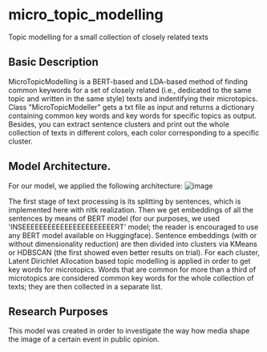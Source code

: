 # micro_topic_modelling
Topic modelling for a small collection of closely related texts

## Basic Description
MicroTopicModelling is a BERT-based and LDA-based method of finding common keywords for a set of closely related (i.e., dedicated to the same topic and written in the same style) texts and indentifying their microtopics. Class "MicroTopicModeller" gets a txt file as input and returns a dictionary containing common key words and key words for specific topics as output. Besides, you can extract sentence clusters and print out the whole collection of texts in different colors, each color corresponding to a specific cluster.

## Model Architecture.

For our model, we applied the following architecture:
![image](https://github.com/belom-nlp/micro_topic_modelling/assets/135965144/9e938c3f-15fe-4ee7-9e46-d84bc9ad270b)

The first stage of text processing is its splitting by sentences, which is implemented here with nltk realization. Then we get embeddings of all the sentences by means of BERT model (for our purposes, we used 'INSEEEEEEEEEEEEEEEEEEEEEERT' model; the reader is encouraged to use any BERT model available on Huggingface). Sentence embeddings (with or without dimensionality reduction) are then divided into clusters via KMeans or HDBSCAN (the first showed even better results on trial). For each cluster, Latent Dirichlet Allocation based topic modelling is applied in order to get key words for microtopics. Words that are common for more than a third of microtopics are considered common key words for the whole collection of texts; they are then collected in a separate list.

## Research Purposes

This model was created in order to investigate the way how media shape the image of a certain event in public opinion.
